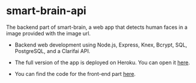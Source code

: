 # smart-brain-api
The backend part of smart-brain, a web app that detects human faces in a image provided with the image url.

- Backend web development using Node.js, Express, Knex, Bcrypt, SQL, PostgreSQL, and a Clarifai API.

- The full version of the app is deployed on Heroku. You can open it [here](https://rusuraluca-facerecognition-brain.netlify.app/).

- You can find the code for the front-end part [here](https://github.com/rusuraluca/smart-brain).
